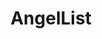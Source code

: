 ---
blog: https://blog.angel.co/
codehost: https://github.com/AngelList
colors:
- '#000000'
facebook: https://www.facebook.com/angellist/
images:
- angel-ar21.svg
- angel-icon.svg
linkedin: https://www.linkedin.com/company/angellist
logohandle: angel
sort: angellist
title: AngelList
twitter: https://x.com/angellist
website: https://angel.co/
wikipedia: https://en.wikipedia.org/wiki/AngelList
---